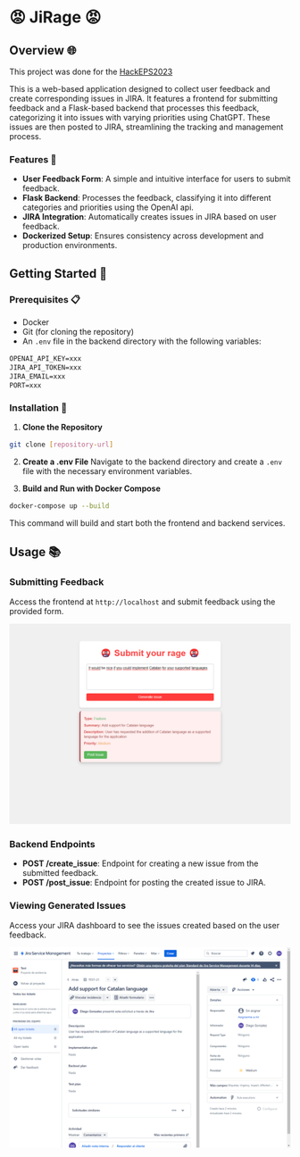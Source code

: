 # 😡 JiRage 😡

## Overview 🌐
This project was done for the [HackEPS2023](https://devpost.com/software/jirage?ref_content=user-portfolio&ref_feature=in_progress)

This is a web-based application designed to collect user feedback and create corresponding issues in JIRA. It
features a frontend for submitting feedback and a Flask-based backend that processes this feedback, categorizing it into
issues with varying priorities using ChatGPT. These issues are then posted to JIRA, streamlining the tracking and management process.


### Features 🌟

- **User Feedback Form**: A simple and intuitive interface for users to submit feedback.
- **Flask Backend**: Processes the feedback, classifying it into different categories and priorities using the OpenAI api.
- **JIRA Integration**: Automatically creates issues in JIRA based on user feedback.
- **Dockerized Setup**: Ensures consistency across development and production environments.

## Getting Started 🚦

### Prerequisites 📋

- Docker
- Git (for cloning the repository)
- An `.env` file in the backend directory with the following variables:

```
OPENAI_API_KEY=xxx
JIRA_API_TOKEN=xxx
JIRA_EMAIL=xxx
PORT=xxx
```

### Installation 🔧

1. **Clone the Repository**

``` bash
git clone [repository-url]
```

2. **Create a .env File**
   Navigate to the backend directory and create a `.env` file with the necessary environment variables.


3. **Build and Run with Docker Compose**

``` bash
docker-compose up --build
```

This command will build and start both the frontend and backend services.

## Usage 📚

### Submitting Feedback
Access the frontend at `http://localhost` and submit feedback using the provided form.

<img src="images/frontend.png" alt="frontend" width="640"/>

### Backend Endpoints
- **POST /create_issue**: Endpoint for creating a new issue from the submitted feedback.
- **POST /post_issue**: Endpoint for posting the created issue to JIRA.

### Viewing Generated Issues
Access your JIRA dashboard to see the issues created based on the user feedback.

<img src="images/jira.png" alt="jira dashboard" width="640"/>

